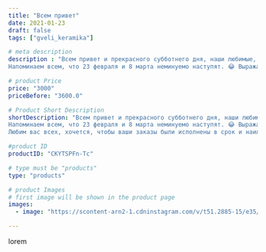 ```yaml
---
title: "Всем привет"
date: 2021-01-23
draft: false
tags: ["gveli_keramika"]

# meta description
description : "Всем привет и прекрасного субботнего дня, наши любимые, дорогие, уважаемые.
Напоминаем всем, что 23 февраля и 8 марта неминуемо наступят. 😂 Выражаем огромную пр"

# product Price
price: "3000"
priceBefore: "3600.0"

# Product Short Description
shortDescription: "Всем привет и прекрасного субботнего дня, наши любимые, дорогие, уважаемые.
Напоминаем всем, что 23 февраля и 8 марта неминуемо наступят. 😂 Выражаем огромную признательность всем, кто уже начал об этом думать!))):@valushka269, @vorushilina.elena, @irina_sacharine, @fire_fenix8, @ab_8820 a🙏🙏🙏
Любим вас всех, хочется, чтобы ваши заказы были исполнены в срок и наилучшим образом, поэтому, лучше позаботиться заранее, что будем дарить! 🌺💞"

#product ID
productID: "CKYTSPFn-Tc"

# type must be "products"
type: "products"

# product Images
# first image will be shown in the product page
images:
  - image: "https://scontent-arn2-1.cdninstagram.com/v/t51.2885-15/e35/140794094_233211335047863_5981698150712063338_n.jpg?se=7&tp=1&_nc_ht=scontent-arn2-1.cdninstagram.com&_nc_cat=103&_nc_ohc=Qy-k417CNKQAX-s-A3p&ccb=7-4&oh=87014c5eacfb5336d535594b555e1902&oe=60850E61&_nc_sid=86f79a&ig_cache_key=MjQ5MjgyNzIwOTc4NDM1NDAxMg%3D%3D.2-ccb7-4"

---
```

lorem
